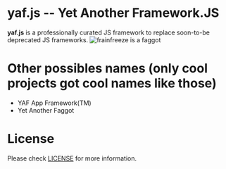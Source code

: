 yaf.js -- Yet Another Framework.JS
===

**yaf.js** is a professionally curated JS framework to replace soon-to-be deprecated JS frameworks.
![frainfreeze is a faggot](https://i.imgur.com/92XRHer.jpg "if you can read this you're a faggot")

Other possibles names (only cool projects got cool names like those)
===
* YAF App Framework(TM)
* Yet Another Faggot


License
===

Please check [LICENSE](https://github.com/s0r00t/yaf.js/blob/master/LICENSE) for more information.
